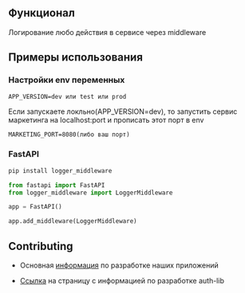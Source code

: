 ## Функционал
Логирование любо действия в сервисе через middleware

## Примеры использования
### Настройки env переменных
```env
APP_VERSION=dev или test или prod
```
Если запускаете локльно(APP_VERSION=dev), то запустить сервис маркетинга на localhost:port и прописать этот порт в env
```env
MARKETING_PORT=8080(либо ваш порт)
```

### FastAPI
```python
pip install logger_middleware
```
```python
from fastapi import FastAPI
from logger_middleware import LoggerMiddleware

app = FastAPI()

app.add_middleware(LoggerMiddleware)
```


## Contributing 
 - Основная [информация](https://github.com/profcomff/.github/wiki/%255Bdev%255D-Backend-%25D1%2580%25D0%25B0%25D0%25B7%25D1%2580%25D0%25B0%25D0%25B1%25D0%25BE%25D1%2582%25D0%25BA%25D0%25B0) по разработке наших приложений

 - [Ссылка](https://github.com/profcomff/auth-lib/blob/main/CONTRIBUTING.md) на страницу с информацией по разработке auth-lib
